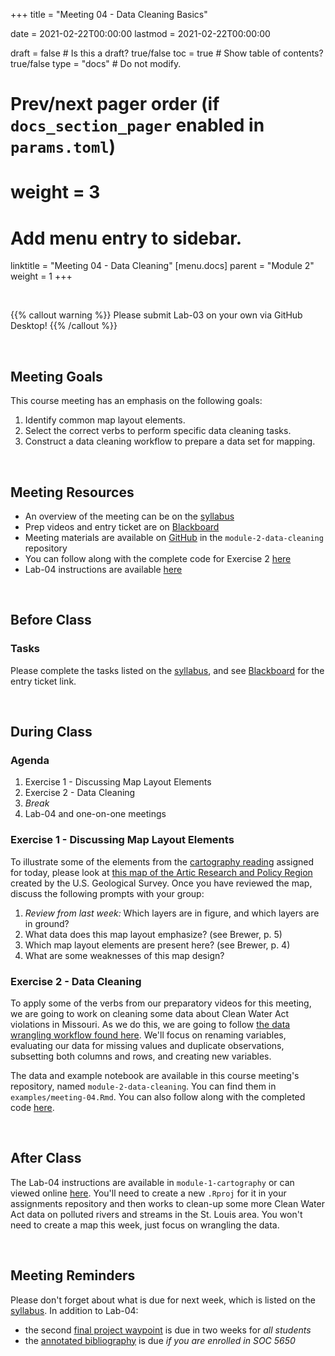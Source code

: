 +++
  title = "Meeting 04 - Data Cleaning Basics"
  
  date = 2021-02-22T00:00:00
  lastmod = 2021-02-22T00:00:00
  
  draft = false  # Is this a draft? true/false
  toc = true  # Show table of contents? true/false
  type = "docs"  # Do not modify.
  
  # Prev/next pager order (if `docs_section_pager` enabled in `params.toml`)
  # weight = 3
  
  # Add menu entry to sidebar.
  linktitle = "Meeting 04 - Data Cleaning"
  [menu.docs]
  parent = "Module 2"
  weight = 1
+++

<br> 

{{% callout warning %}}
Please submit Lab-03 on your own via GitHub Desktop!
{{% /callout %}}

<br>

## Meeting Goals
This course meeting has an emphasis on the following goals:

  1. Identify common map layout elements.
  2. Select the correct verbs to perform specific data cleaning tasks.
  3. Construct a data cleaning workflow to prepare a data set for mapping.

<br>

## Meeting Resources

  * An overview of the meeting can be on the [syllabus](https://slu-soc5650.github.io/syllabus/module-2-data-cleaning.html)
  * Prep videos and entry ticket are on [Blackboard](https://blackboard.slu.edu/)
  * Meeting materials are available on [GitHub](https://github.com/slu-soc5650/module-2-data-cleaning) in the `module-2-data-cleaning` repository
  * You can follow along with the complete code for Exercise 2 [here](https://slu-soc5650.github.io/module-2-data-cleaning/index.nb.html)
  * Lab-04 instructions are available [here](https://github.com/slu-soc5650/module-2-data-cleaning/blob/master/assignments/lab-04.pdf)

<br>

## Before Class
### Tasks
Please complete the tasks listed on the [syllabus](https://slu-soc5650.github.io/syllabus/module-2-data-cleaning.html), and see [Blackboard](https://blackboard.slu.edu) for the entry ticket link.

<br>

## During Class
### Agenda

  1. Exercise 1 - Discussing Map Layout Elements
  2. Exercise 2 - Data Cleaning
  3. *Break*
  4. Lab-04 and one-on-one meetings

### Exercise 1 - Discussing Map Layout Elements
To illustrate some of the elements from the [cartography reading](https://slu-soc5650.github.io/syllabus/module-2-data-cleaning.html) assigned for today, please look at [this map of the Artic Research and Policy Region](https://prd-wret.s3.us-west-2.amazonaws.com/assets/palladium/production/atoms/files/ArcticPoster.pdf) created by the U.S. Geological Survey. Once you have reviewed the map, discuss the following prompts with your group:

  1. *Review from last week:* Which layers are in figure, and which layers are in ground?
  2. What data does this map layout emphasize? (see Brewer, p. 5)
  3. Which map layout elements are present here? (see Brewer, p. 4)
  4. What are some weaknesses of this map design?
  
### Exercise 2 - Data Cleaning
To apply some of the verbs from our preparatory videos for this meeting, we are going to work on cleaning some data about Clean Water Act violations in Missouri. As we do this, we are going to follow [the data wrangling workflow found here](https://github.com/slu-soc5650/module-2-data-cleaning/blob/master/handouts/wranglingWorkflow.pdf). We'll focus on renaming variables, evaluating our data for missing values and duplicate observations, subsetting both columns and rows, and creating new variables. 

The data and example notebook are available in this course meeting's repository, named `module-2-data-cleaning`. You can find them in `examples/meeting-04.Rmd`. You can also follow along with the completed code [here](https://slu-soc5650.github.io/module-2-data-cleaning/index.nb.html).

<br>

## After Class
The Lab-04 instructions are available in `module-1-cartography` or can viewed online [here](https://github.com/slu-soc5650/module-2-data-cleaning/blob/master/assignments/lab-04.pdf). You'll need to create a new `.Rproj` for it in your assignments repository and then works to clean-up some more Clean Water Act data on polluted rivers and streams in the St. Louis area. You won't need to create a map this week, just focus on wrangling the data.

<br>

## Meeting Reminders
Please don't forget about what is due for next week, which is listed on the [syllabus](https://slu-soc5650.github.io/syllabus/module-2-data-cleaning.html). In addition to Lab-04: 

  * the second [final project waypoint](https://slu-soc5650.github.io/final-project/index.html#waypoints) is due in two weeks for *all students*
  * the [annotated bibliography](https://slu-soc5650.github.io/final-project/annotated-bibliography.html) is due *if you are enrolled in SOC 5650*

